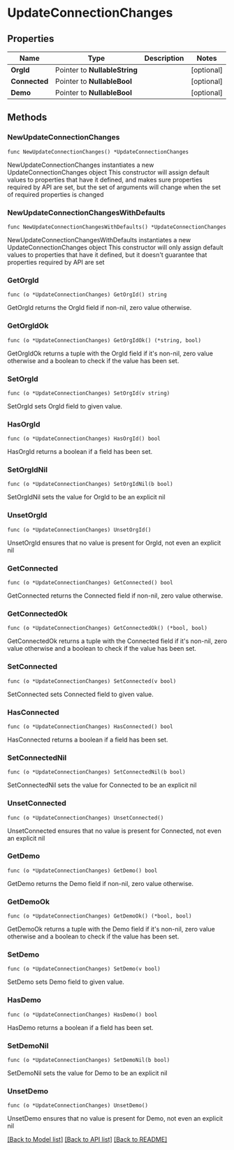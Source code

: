 # UpdateConnectionChanges

## Properties

Name | Type | Description | Notes
------------ | ------------- | ------------- | -------------
**OrgId** | Pointer to **NullableString** |  | [optional] 
**Connected** | Pointer to **NullableBool** |  | [optional] 
**Demo** | Pointer to **NullableBool** |  | [optional] 

## Methods

### NewUpdateConnectionChanges

`func NewUpdateConnectionChanges() *UpdateConnectionChanges`

NewUpdateConnectionChanges instantiates a new UpdateConnectionChanges object
This constructor will assign default values to properties that have it defined,
and makes sure properties required by API are set, but the set of arguments
will change when the set of required properties is changed

### NewUpdateConnectionChangesWithDefaults

`func NewUpdateConnectionChangesWithDefaults() *UpdateConnectionChanges`

NewUpdateConnectionChangesWithDefaults instantiates a new UpdateConnectionChanges object
This constructor will only assign default values to properties that have it defined,
but it doesn't guarantee that properties required by API are set

### GetOrgId

`func (o *UpdateConnectionChanges) GetOrgId() string`

GetOrgId returns the OrgId field if non-nil, zero value otherwise.

### GetOrgIdOk

`func (o *UpdateConnectionChanges) GetOrgIdOk() (*string, bool)`

GetOrgIdOk returns a tuple with the OrgId field if it's non-nil, zero value otherwise
and a boolean to check if the value has been set.

### SetOrgId

`func (o *UpdateConnectionChanges) SetOrgId(v string)`

SetOrgId sets OrgId field to given value.

### HasOrgId

`func (o *UpdateConnectionChanges) HasOrgId() bool`

HasOrgId returns a boolean if a field has been set.

### SetOrgIdNil

`func (o *UpdateConnectionChanges) SetOrgIdNil(b bool)`

 SetOrgIdNil sets the value for OrgId to be an explicit nil

### UnsetOrgId
`func (o *UpdateConnectionChanges) UnsetOrgId()`

UnsetOrgId ensures that no value is present for OrgId, not even an explicit nil
### GetConnected

`func (o *UpdateConnectionChanges) GetConnected() bool`

GetConnected returns the Connected field if non-nil, zero value otherwise.

### GetConnectedOk

`func (o *UpdateConnectionChanges) GetConnectedOk() (*bool, bool)`

GetConnectedOk returns a tuple with the Connected field if it's non-nil, zero value otherwise
and a boolean to check if the value has been set.

### SetConnected

`func (o *UpdateConnectionChanges) SetConnected(v bool)`

SetConnected sets Connected field to given value.

### HasConnected

`func (o *UpdateConnectionChanges) HasConnected() bool`

HasConnected returns a boolean if a field has been set.

### SetConnectedNil

`func (o *UpdateConnectionChanges) SetConnectedNil(b bool)`

 SetConnectedNil sets the value for Connected to be an explicit nil

### UnsetConnected
`func (o *UpdateConnectionChanges) UnsetConnected()`

UnsetConnected ensures that no value is present for Connected, not even an explicit nil
### GetDemo

`func (o *UpdateConnectionChanges) GetDemo() bool`

GetDemo returns the Demo field if non-nil, zero value otherwise.

### GetDemoOk

`func (o *UpdateConnectionChanges) GetDemoOk() (*bool, bool)`

GetDemoOk returns a tuple with the Demo field if it's non-nil, zero value otherwise
and a boolean to check if the value has been set.

### SetDemo

`func (o *UpdateConnectionChanges) SetDemo(v bool)`

SetDemo sets Demo field to given value.

### HasDemo

`func (o *UpdateConnectionChanges) HasDemo() bool`

HasDemo returns a boolean if a field has been set.

### SetDemoNil

`func (o *UpdateConnectionChanges) SetDemoNil(b bool)`

 SetDemoNil sets the value for Demo to be an explicit nil

### UnsetDemo
`func (o *UpdateConnectionChanges) UnsetDemo()`

UnsetDemo ensures that no value is present for Demo, not even an explicit nil

[[Back to Model list]](../README.md#documentation-for-models) [[Back to API list]](../README.md#documentation-for-api-endpoints) [[Back to README]](../README.md)


